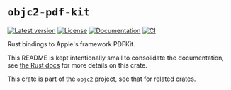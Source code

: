 # `objc2-pdf-kit`

[![Latest version](https://badgen.net/crates/v/objc2-pdf-kit)](https://crates.io/crates/objc2-pdf-kit)
[![License](https://badgen.net/badge/license/MIT/blue)](../LICENSE.txt)
[![Documentation](https://docs.rs/objc2-pdf-kit/badge.svg)](https://docs.rs/objc2-pdf-kit/)
[![CI](https://github.com/madsmtm/objc2/actions/workflows/ci.yml/badge.svg)](https://github.com/madsmtm/objc2/actions/workflows/ci.yml)

Rust bindings to Apple's framework PDFKit.

This README is kept intentionally small to consolidate the documentation, see
[the Rust docs](https://docs.rs/objc2-pdf-kit/) for more details on this crate.

This crate is part of the [`objc2` project](https://github.com/madsmtm/objc2),
see that for related crates.
